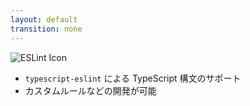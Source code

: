 ```yaml
---
layout: default
transition: none
---
```


<section-title title="ESLint とは？">
  <img src="/eslint.png" class="w-15 h-15 mr-3 my-5" alt="ESLint  Icon" />
</section-title>

<div class="_bullet">

* `typescript-eslint` による TypeScript 構文のサポート
* <span v-mark.red>カスタムルール</span>などの開発が可能

</div>

<!-- 
ESLint とは、JavaScript の Linter で、一貫性のあるコードを書くためだったり、コードの品質や安全性を高めることを目的として使用されると思います。  

この ESLint の特徴としては、typescript-eslint により TypeScript 構文がサポートされる点、そして、カスタムルールなどの開発が可能で、拡張性が高い点などが挙げられます。  

カスタムルールと聞くとあまり馴染みがないように思えますが、例えば eslint-plugin-vue だったり eslint-plugin-react のような、普段使用しているライブラリやそのコミュニティによって提供されるプラグインも、カスタムルールの一つです。

[click] ここからは、そのカスタムルールの概要についてまとめます。
-->